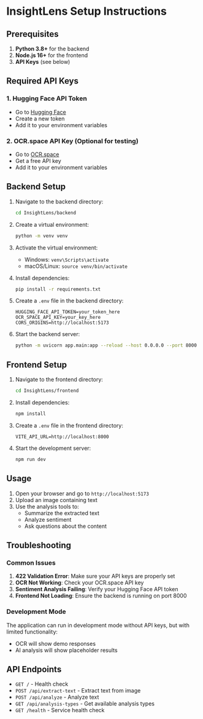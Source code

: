 # InsightLens Setup Instructions

## Prerequisites

1. **Python 3.8+** for the backend
2. **Node.js 16+** for the frontend
3. **API Keys** (see below)

## Required API Keys

### 1. Hugging Face API Token
- Go to [Hugging Face](https://huggingface.co/settings/tokens)
- Create a new token
- Add it to your environment variables

### 2. OCR.space API Key (Optional for testing)
- Go to [OCR.space](https://ocr.space/ocrapi)
- Get a free API key
- Add it to your environment variables

## Backend Setup

1. Navigate to the backend directory:
   ```bash
   cd InsightLens/backend
   ```

2. Create a virtual environment:
   ```bash
   python -m venv venv
   ```

3. Activate the virtual environment:
   - Windows: `venv\Scripts\activate`
   - macOS/Linux: `source venv/bin/activate`

4. Install dependencies:
   ```bash
   pip install -r requirements.txt
   ```

5. Create a `.env` file in the backend directory:
   ```env
   HUGGING_FACE_API_TOKEN=your_token_here
   OCR_SPACE_API_KEY=your_key_here
   CORS_ORIGINS=http://localhost:5173
   ```

6. Start the backend server:
   ```bash
   python -m uvicorn app.main:app --reload --host 0.0.0.0 --port 8000
   ```

## Frontend Setup

1. Navigate to the frontend directory:
   ```bash
   cd InsightLens/frontend
   ```

2. Install dependencies:
   ```bash
   npm install
   ```

3. Create a `.env` file in the frontend directory:
   ```env
   VITE_API_URL=http://localhost:8000
   ```

4. Start the development server:
   ```bash
   npm run dev
   ```

## Usage

1. Open your browser and go to `http://localhost:5173`
2. Upload an image containing text
3. Use the analysis tools to:
   - Summarize the extracted text
   - Analyze sentiment
   - Ask questions about the content

## Troubleshooting

### Common Issues

1. **422 Validation Error**: Make sure your API keys are properly set
2. **OCR Not Working**: Check your OCR.space API key
3. **Sentiment Analysis Failing**: Verify your Hugging Face API token
4. **Frontend Not Loading**: Ensure the backend is running on port 8000

### Development Mode

The application can run in development mode without API keys, but with limited functionality:
- OCR will show demo responses
- AI analysis will show placeholder results

## API Endpoints

- `GET /` - Health check
- `POST /api/extract-text` - Extract text from image
- `POST /api/analyze` - Analyze text
- `GET /api/analysis-types` - Get available analysis types
- `GET /health` - Service health check
